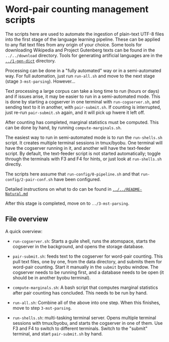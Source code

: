 
Word-pair counting management scripts
=====================================

The scripts here are used to automate the ingestion of plain-text
UTF-8 files into the first stage of the language learning pipeline.
These can be applied to any flat text files from any origin of your
choice.  Some tools for downloading Wikipedia and Project Gutenberg
texts can be found in the `../../download` directory.  Tools for
generating artificial languages are in the
[`../1-gen-dict`](../1-gen-dict) directory.

Processing can be done in a "fully automated" way or in a semi-automated
way. For full automation, just run `run-all.sh` and move to the next
stage (stage `3-mst-parsing`). However...

Text processing a large corpus can take a long time to run (hours or
days) and if issues arise, it may be easier to run in a semi-automated
mode.  This is done by starting a cogserver in one terminal with
`run-cogserver.sh`, and sending text to it in another, with
`pair-submit.sh`. If counting is interrupted, just re-run
`pair-submit.sh` again, and it will pick up hwere it left off.

After counting has completed, marginal statistics must be computed.
This can be done by hand, by running `compute-marginals.sh`.

The easiest way to run in semi-automated mode is to run the
`run-shells.sh` script.  It creates multiple terminal sessions in
tmux/byobu. One terminal will have the cogserver running in it, and
another will have the text-feeder script. By default, the text-feeder
script is not started automatically; toggle through the terminals
with F3 and F4 for hints, or just look at `run-shells.sh` directly.

The scripts here assume that `run-config/0-pipeline.sh` and that
`run-config/2-pair-conf.sh` have been configured.

Detailed instructions on what to do can be found in
[`../../README-Natural.md`](../../README-Natural.md)

After this stage is completed, move on to `../3-mst-parsing`.

File overview
-------------
A quick overview:

* `run-cogserver.sh`: Starts a guile shell, runs the atomspace, starts
  the cogserver in the background, and opens the storage database.

* `pair-submit.sh`: feeds text to the cogserver for word-pair counting.
  This pull text files, one by one, from the data directory, and submits
  them for word-pair counting. Start it manually in the `submit` byobu
  window. The cogserver needs to be running first, and a database needs
  to be open (it should be in another byobu terminal).

* `compute-marginals.sh`: A bash script that computes marginal statistics
  after pair counting has concluded. This needs to be run by hand.

* `run-all.sh`: Combine all of the above into one step. When this
  finishes, move to step `3-mst-parsing`.

* `run-shells.sh`: multi-tasking terminal server.  Opens multiple
  terminal sessions with tmux/byobu, and starts the cogserver in one
  of them.  Use F3 and F4 to switch to different terminals. Switch
  to the "submit" terminal, and start `pair-submit.sh` by hand.
